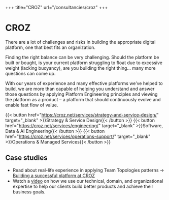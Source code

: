 +++
title="CROZ"
url="/consultancies/croz"
+++

# CROZ

There are a lot of challenges and risks in building the appropriate digital platform, one that best fits an organization. 

Finding the right balance can be very challenging. Should the platform be built or bought, is your current platform struggling to float due to excessive weight (lacking buoyancy), are you building the right thing… many more questions can come up.

With our years of experience and many effective platforms we’ve helped to build, we are more than capable of helping you understand and answer those questions by applying Platform Engineering principles and viewing the platform as a product – a platform that should continuously evolve and enable fast flow of value.

{{< button href="https://croz.net/services/strategy-and-service-design/" target="_blank" >}}Strategy & Service Design{{< /button >}}
{{< button href="https://croz.net/services/engineering/" target="_blank" >}}Software, Data & AI Engineering{{< /button >}}
{{< button href="https://croz.net/services/operations-support/" target="_blank" >}}Operations & Managed Services{{< /button >}}

## Case studies

- Read about real-life experience in applying Team Topologies patterns -> [Building a successful platform at CROZ](https://teamtopologies.com/industry-examples/building-a-successful-platform-team-at-croz)
- Watch a [video](https://videos.itrevolution.com/watch/549298069) on how we use our technical, domain, and organizational expertise to help our clients build better products and achieve their business goals.
